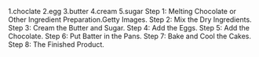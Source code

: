 1.choclate
2.egg
3.butter
4.cream
5.sugar
Step 1: Melting Chocolate or Other Ingredient Preparation.Getty Images. 
Step 2: Mix the Dry Ingredients. 
Step 3: Cream the Butter and Sugar. 
Step 4: Add the Eggs. 
Step 5: Add the Chocolate.
Step 6: Put Batter in the Pans.
Step 7: Bake and Cool the Cakes.
Step 8: The Finished Product.
